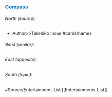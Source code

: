 




### <span style="color:#0070c0">Compass</span>
###### North (source):
- Author>>Takehiko Inoue          #cards/names <!--SR:!2024-01-07,3,250-->


###### West (similar):


###### East (opposite):


###### South (topic):


#Source/Entertainment-List [[Entertainments-List]]


 